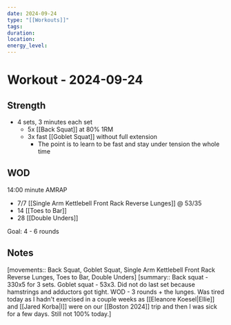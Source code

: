 ```yaml
---
date: 2024-09-24
type: "[[Workouts]]"
tags: 
duration: 
location: 
energy_level:
---
```


# Workout - 2024-09-24

## Strength
- 4 sets, 3 minutes each set
	- 5x [[Back Squat]] at 80% 1RM
	- 3x fast [[Goblet Squat]] without full extension
		- The point is to learn to be fast and stay under tension the whole time

## WOD
14:00 minute AMRAP
- 7/7 [[Single Arm Kettlebell Front Rack Reverse Lunges]] @ 53/35
- 14 [[Toes to Bar]]
- 28 [[Double Unders]]

Goal: 4 - 6 rounds

## Notes
[movements:: Back Squat, Goblet Squat, Single Arm Kettlebell Front Rack Reverse Lunges, Toes to Bar, Double Unders]
[summary:: Back squat - 330x5 for 3 sets. Goblet squat - 53x3. Did not do last set because hamstrings and adductors got tight. WOD - 3 rounds + the lunges. Was tired today as I hadn't exercised in a couple weeks as [[Eleanore Koesel|Ellie]] and [[Jared Korba|I]] were on our [[Boston 2024]] trip and then I was sick for a few days. Still not 100% today.]

